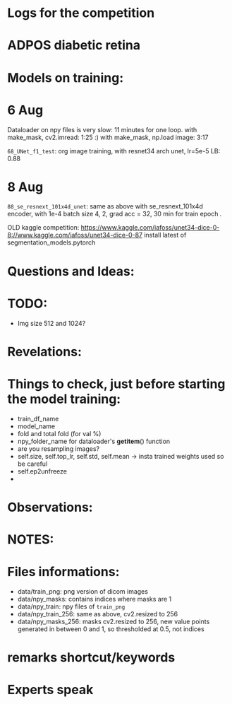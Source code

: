 # Logs for the competition

# ADPOS diabetic retina

# Models on training:

# 6 Aug

Dataloader on npy files is very slow: 11 minutes for one loop.
with make_mask, cv2.imread: 1:25 :)
with make_mask, np.load image: 3:17

`68_UNet_f1_test`: org image training, with resnet34 arch unet, lr=5e-5
LB: 0.88

# 8 Aug

`88_se_resnext_101x4d_unet`: same as above with se_resnext_101x4d encoder, with 1e-4
batch size 4, 2, grad acc = 32, 30 min for train epoch *.*





OLD kaggle competition:
https://www.kaggle.com/iafoss/unet34-dice-0-8://www.kaggle.com/iafoss/unet34-dice-0-87
install latest of segmentation_models.pytorch


# Questions and Ideas:

# TODO:

* Img size 512 and 1024?


# Revelations:




# Things to check, just before starting the model training:

* train_df_name
* model_name
* fold and total fold (for val %)
* npy_folder_name for dataloader's __getitem__() function
* are you resampling images?
* self.size, self.top_lr, self.std, self.mean -> insta trained weights used so be careful
* self.ep2unfreeze
*



# Observations:

# NOTES:

# Files informations:

* data/train_png: png version of dicom images
* data/npy_masks: contains indices where masks are 1
* data/npy_train: npy files of `train_png`
* data/npy_train_256: same as above, cv2.resized to 256
* data/npy_masks_256: masks cv2.resized to 256, new value points generated in between 0 and 1, so thresholded at 0.5, not indices


# remarks shortcut/keywords

# Experts speak



